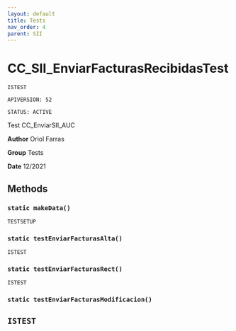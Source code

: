 ```yaml
---
layout: default
title: Tests
nav_order: 4
parent: SII
---
```


# CC_SII_EnviarFacturasRecibidasTest

`ISTEST`

`APIVERSION: 52`

`STATUS: ACTIVE`

Test CC_EnviarSII_AUC

**Author** Oriol Farras

**Group** Tests

**Date** 12/2021

## Methods

### `static makeData()`

`TESTSETUP`

### `static testEnviarFacturasAlta()`

`ISTEST`

### `static testEnviarFacturasRect()`

`ISTEST`

### `static testEnviarFacturasModificacion()`

## `ISTEST`
